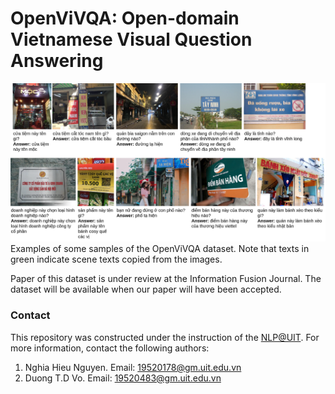 OpenViVQA: Open-domain Vietnamese Visual Question Answering
=====

![examples](data_examples.png)
Examples of some samples of the OpenViVQA dataset. Note that texts in green indicate scene texts copied from the images.

Paper of this dataset is under review at the Information Fusion Journal. The dataset will be available when our paper will have been accepted.

### Contact

This repository was constructed under the instruction of the [NLP@UIT](https://nlp.uit.edu.vn/). For more information, contact the following authors:
1. Nghia Hieu Nguyen. Email: 19520178@gm.uit.edu.vn
2. Duong T.D Vo. Email: 19520483@gm.uit.edu.vn
